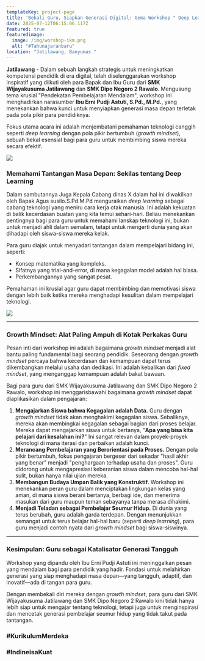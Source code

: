 ```yaml
---
templateKey: project-page
title: 'Bekali Guru, Siapkan Generasi Digital: Gema Workshop " Deep Learning "'
date: 2025-07-12T06:15:06.117Z
featured: true
featuredimage:
  image: /img/worshop-ikm.png
  alt: "#Tahunajaranbaru"
location: "Jatilawang, Banyumas "
---
```

**Jatilawang** - Dalam sebuah langkah strategis untuk meningkatkan kompetensi pendidik di era digital, telah diselenggarakan workshop inspiratif yang diikuti oleh para Bapak dan Ibu Guru dari **SMK Wijayakusuma Jatilawang** dan **SMK Dipo Negoro 2 Rawalo**. Mengusung tema krusial "P﻿endekatan Pembelajaran Mendalam", workshop ini menghadirkan narasumber **Ibu Erni Pudji Astuti, S.Pd., M.Pd.**, yang menekankan bahwa kunci untuk menyiapkan generasi masa depan terletak pada pola pikir para pendidiknya.

Fokus utama acara ini adalah menjembatani pemahaman teknologi canggih seperti *deep learning* dengan pola pikir bertumbuh (*growth mindset*), sebuah bekal esensial bagi para guru untuk membimbing siswa mereka secara efektif.

![](/img/whatsapp-image-2025-07-11-at-15.21.26-1-.jpeg)

### Memahami Tantangan Masa Depan: Sekilas tentang Deep Learning

Dalam sambutannya Juga Kepala Cabang dinas X dalam hal ini diwakilkan oleh Bapak Agus susilo.S.Pd.M.Pd menguraikan *deep learning* sebagai cabang teknologi yang meniru cara kerja otak manusia. Ini adalah kekuatan di balik kecerdasan buatan yang kita temui sehari-hari. Beliau menekankan pentingnya bagi para guru untuk memahami lanskap teknologi ini, bukan untuk menjadi ahli dalam semalam, tetapi untuk mengerti dunia yang akan dihadapi oleh siswa-siswa mereka kelak.

Para guru diajak untuk menyadari tantangan dalam mempelajari bidang ini, seperti:

* Konsep matematika yang kompleks.
* Sifatnya yang trial-and-error, di mana kegagalan model adalah hal biasa.
* Perkembangannya yang sangat pesat.

Pemahaman ini krusial agar guru dapat membimbing dan memotivasi siswa dengan lebih baik ketika mereka menghadapi kesulitan dalam mempelajari teknologi.

![](/img/whatsapp-image-2025-07-11-at-15.21.26.jpeg)

- - -

### Growth Mindset: Alat Paling Ampuh di Kotak Perkakas Guru

Pesan inti dari workshop ini adalah bagaimana *growth mindset* menjadi alat bantu paling fundamental bagi seorang pendidik. Seseorang dengan *growth mindset* percaya bahwa kecerdasan dan kemampuan dapat terus dikembangkan melalui usaha dan dedikasi. Ini adalah kebalikan dari *fixed mindset*, yang menganggap kemampuan adalah bakat bawaan.

Bagi para guru dari SMK Wijayakusuma Jatilawang dan SMK Dipo Negoro 2 Rawalo, workshop ini menggarisbawahi bagaimana *growth mindset* dapat diaplikasikan dalam pengajaran:

1. **Mengajarkan Siswa bahwa Kegagalan adalah Data.** Guru dengan *growth mindset* tidak akan menghakimi kegagalan siswa. Sebaliknya, mereka akan membingkai kegagalan sebagai bagian dari proses belajar. Mereka dapat mengajarkan siswa untuk bertanya, "**Apa yang bisa kita pelajari dari kesalahan ini?**" Ini sangat relevan dalam proyek-proyek teknologi di mana iterasi dan perbaikan adalah kunci.
2. **Merancang Pembelajaran yang Berorientasi pada Proses.** Dengan pola pikir bertumbuh, fokus pengajaran bergeser dari sekadar "hasil akhir yang benar" menjadi "penghargaan terhadap usaha dan proses". Guru didorong untuk mengapresiasi keberanian siswa dalam mencoba hal-hal sulit, bukan hanya nilai ujian mereka.
3. **Membangun Budaya Umpan Balik yang Konstruktif.** Workshop ini menekankan peran guru dalam menciptakan lingkungan kelas yang aman, di mana siswa berani bertanya, berbagi ide, dan menerima masukan dari guru maupun teman sebayanya tanpa merasa dihakimi.
4. **Menjadi Teladan sebagai Pembelajar Seumur Hidup.** Di dunia yang terus berubah, guru adalah garda terdepan. Dengan menunjukkan semangat untuk terus belajar hal-hal baru (seperti *deep learning*), para guru menjadi contoh nyata dari *growth mindset* bagi siswa-siswinya.

- - -

### Kesimpulan: Guru sebagai Katalisator Generasi Tangguh

Workshop yang dipandu oleh Ibu Erni Pudji Astuti ini meninggalkan pesan yang mendalam bagi para pendidik yang hadir. Fondasi untuk melahirkan generasi yang siap menghadapi masa depan—yang tangguh, adaptif, dan inovatif—ada di tangan para guru.

Dengan membekali diri mereka dengan *growth mindset*, para guru dari SMK Wijayakusuma Jatilawang dan SMK Dipo Negoro 2 Rawalo kini tidak hanya lebih siap untuk mengajar tentang teknologi, tetapi juga untuk menginspirasi dan mencetak generasi pembelajar seumur hidup yang tidak takut pada tantangan.

### \#﻿KurikulumMerdeka

### \#IndineisaKuat